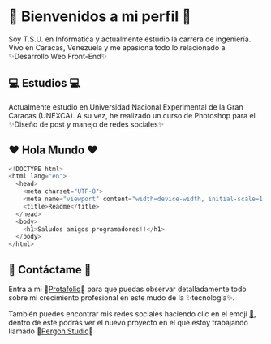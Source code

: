 # 👋 Bienvenidos a mi perfil 👋

Soy T.S.U. en Informática y actualmente estudio la carrera de ingeniería. Vivo en Caracas, Venezuela y me apasiona todo lo relacionado a ✨Desarrollo Web Front-End✨
 
## 💻 Estudios 💻

Actualmente estudio en Universidad Nacional Experimental de la Gran Caracas (UNEXCA). A su vez, he realizado un curso de Photoshop para el ✨Diseño de post y manejo de redes  sociales✨

## ❤ Hola Mundo ❤

```python
<!DOCTYPE html>
<html lang="en">
  <head>
    <meta charset="UTF-8">
    <meta name="viewport" content="width=device-width, initial-scale=1.0">
    <title>Readme</title>
  </head>
  <body>
    <h1>Saludos amigos programadores!!</h1>
  </body>
</html>
```

## 📩 Contáctame 📩
Entra a mi 📂[Protafolio](https://comforting-concha-4bd3db.netlify.app/)📂 para que puedas observar detalladamente todo sobre mi crecimiento profesional en este mudo de la ✨tecnología✨.

También puedes encontrar mis redes sociales haciendo clic en el emoji [🥑](https://linktr.ee/pererita), dentro de este podrás ver el nuevo proyecto en el que estoy trabajando llamado 📂[Pergon Studio](https://pererita.github.io/Portfolio-Example/)📂
